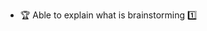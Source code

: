 * <span id="outcome-brainstorming-introduction-one">:trophy: Able to explain what is brainstorming :one:</span>
